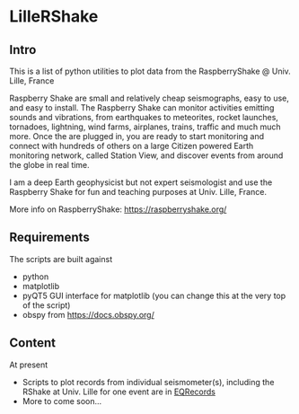 # LilleRShake

## Intro

This is a list of python utilities to plot data from the RaspberryShake @ Univ. Lille, France

Raspberry Shake are small and relatively cheap seismographs, easy to use, and easy to install. The Raspberry Shake can monitor activities emitting sounds and vibrations, from earthquakes to meteorites, rocket launches, tornadoes, lightning, wind farms, airplanes, trains, traffic and much much more.  Once the are plugged in, you are ready to start monitoring and connect with hundreds of others on a large Citizen powered Earth monitoring network, called Station View, and discover events from around the globe in real time.

I am a deep Earth geophysicist but not expert seismologist and use the Raspberry Shake for fun and teaching purposes at Univ. Lille, France.

More info on RaspberryShake: https://raspberryshake.org/

## Requirements

The scripts are built against
 * python
 * matplotlib
 * pyQT5 GUI interface for matplotlib (you can change this at the very top of the script)
 * obspy from https://docs.obspy.org/

## Content

At present
 * Scripts to plot records from individual seismometer(s), including the RShake at Univ. Lille for one event are in [EQRecords](EQRecords/)
 * More to come soon...
